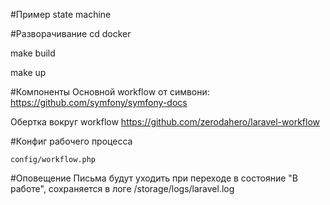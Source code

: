 #Пример state machine

#Разворачивание 
cd docker

make build

make up

#Компоненты
Основной workflow от симвони: https://github.com/symfony/symfony-docs

Обертка вокруг workflow https://github.com/zerodahero/laravel-workflow

#Конфиг рабочего процесса

```config/workflow.php```

#Оповещение
Письма будут уходить при переходе в состояние "В работе", сохраняется в логе /storage/logs/laravel.log


